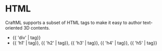# HTML

CraftML supports a subset of HTML tags to make it easy to author text-oriented
3D contents.

* {{ 'div' | tag}}
* {{ 'h1' | tag}}, {{ 'h2' | tag}}, {{ 'h3' | tag}}, {{ 'h4' | tag}}, {{ 'h5' | tag}}

